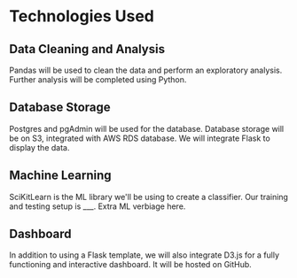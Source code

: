 # Technologies Used

## Data Cleaning and Analysis
Pandas will be used to clean the data and perform an exploratory analysis. Further analysis will be completed using Python.

## Database Storage
Postgres and pgAdmin will be used for the database. Database storage will be on S3, integrated with AWS RDS database. We will integrate Flask to display the data.

## Machine Learning
SciKitLearn is the ML library we'll be using to create a classifier. Our training and testing setup is ___. Extra ML verbiage here.

## Dashboard
In addition to using a Flask template, we will also integrate D3.js for a fully functioning and interactive dashboard. It will be hosted on GitHub.

